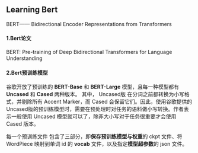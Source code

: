 ## Learning Bert

BERT—— Bidirectional Encoder Representations from Transformers 

#### 1.Bert论文

BERT: Pre-training of Deep Bidirectional Transformers for Language Understanding





#### 2.Bert预训练模型

 谷歌开放了预训练的 **BERT-Base** 和 **BERT-Large** 模型，且每一种模型都有 **Uncased** 和 **Cased** 两种版本。 其中， Uncased版 在分词之前都转换为小写格式，并剔除所有 Accent Marker，而 Cased 会保留它们。因此，使用谷歌提供的Uncased版的预训练模型时，需要在预处理时对任务的语料做小写转换。作者表示一般使用 Uncased 模型就可以了，除非大小写对于任务很重要才会使用 Cased 版本。  

每一个预训练文件 包含了三部分，即**保存预训练模型与权重**的 ckpt 文件、将 WordPiece 映射到单词 id 的 **vocab** 文件，以及指定**模型超参数**的 json 文件。 

















